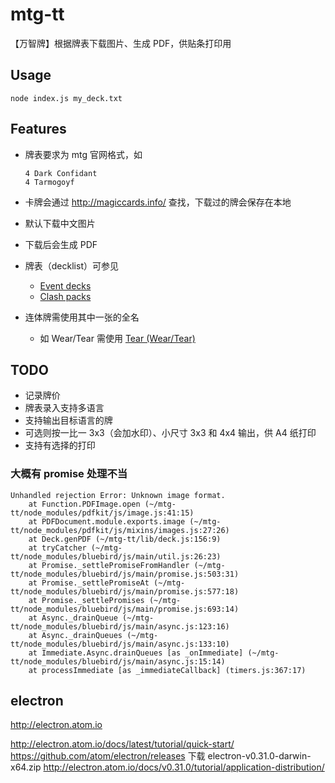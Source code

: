 # mtg-tt
【万智牌】根据牌表下载图片、生成 PDF，供贴条打印用

## Usage
```
node index.js my_deck.txt
```

## Features
* 牌表要求为 mtg 官网格式，如

   ```
   4 Dark Confidant
   4 Tarmogoyf
   ```

* 卡牌会通过 http://magiccards.info/ 查找，下载过的牌会保存在本地
* 默认下载中文图片
* 下载后会生成 PDF
* 牌表（decklist）可参见
  * [Event decks](http://mtgsalvation.gamepedia.com/Event_deck)
  * [Clash packs](http://mtgsalvation.gamepedia.com/Clash_pack)
* 连体牌需使用其中一张的全名
  * 如 Wear/Tear 需使用 [Tear (Wear/Tear)](http://magiccards.info/dgm/en/135b.html)

## TODO
* 记录牌价
* 牌表录入支持多语言
* 支持输出目标语言的牌
* 可选则按一比一 3x3（会加水印）、小尺寸 3x3 和 4x4 输出，供 A4 纸打印
* 支持有选择的打印

### 大概有 promise 处理不当
```
Unhandled rejection Error: Unknown image format.
    at Function.PDFImage.open (~/mtg-tt/node_modules/pdfkit/js/image.js:41:15)
    at PDFDocument.module.exports.image (~/mtg-tt/node_modules/pdfkit/js/mixins/images.js:27:26)
    at Deck.genPDF (~/mtg-tt/lib/deck.js:156:9)
    at tryCatcher (~/mtg-tt/node_modules/bluebird/js/main/util.js:26:23)
    at Promise._settlePromiseFromHandler (~/mtg-tt/node_modules/bluebird/js/main/promise.js:503:31)
    at Promise._settlePromiseAt (~/mtg-tt/node_modules/bluebird/js/main/promise.js:577:18)
    at Promise._settlePromises (~/mtg-tt/node_modules/bluebird/js/main/promise.js:693:14)
    at Async._drainQueue (~/mtg-tt/node_modules/bluebird/js/main/async.js:123:16)
    at Async._drainQueues (~/mtg-tt/node_modules/bluebird/js/main/async.js:133:10)
    at Immediate.Async.drainQueues [as _onImmediate] (~/mtg-tt/node_modules/bluebird/js/main/async.js:15:14)
    at processImmediate [as _immediateCallback] (timers.js:367:17)
```

## electron

http://electron.atom.io

http://electron.atom.io/docs/latest/tutorial/quick-start/
https://github.com/atom/electron/releases 下载 electron-v0.31.0-darwin-x64.zip
http://electron.atom.io/docs/v0.31.0/tutorial/application-distribution/



